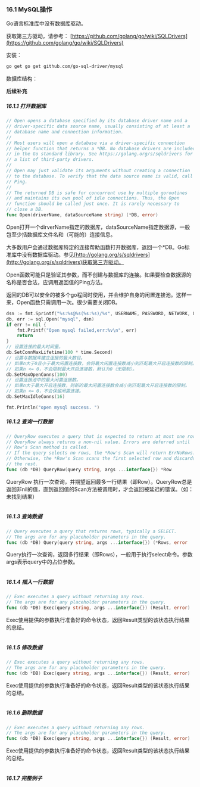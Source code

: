 ### 16.1 MySQL操作

Go语言标准库中没有数据库驱动。

获取第三方驱动，请参考： [https://github.com/golang/go/wiki/SQLDrivers](https://github.com/golang/go/wiki/SQLDrivers)

安装：

```bash
go get go get github.com/go-sql-driver/mysql
```

数据库结构：

**后续补充**

##### 16.1.1 打开数据库

```go
// Open opens a database specified by its database driver name and a
// driver-specific data source name, usually consisting of at least a
// database name and connection information.
//
// Most users will open a database via a driver-specific connection
// helper function that returns a *DB. No database drivers are included
// in the Go standard library. See https://golang.org/s/sqldrivers for
// a list of third-party drivers.
//
// Open may just validate its arguments without creating a connection
// to the database. To verify that the data source name is valid, call
// Ping.
//
// The returned DB is safe for concurrent use by multiple goroutines
// and maintains its own pool of idle connections. Thus, the Open
// function should be called just once. It is rarely necessary to
// close a DB.
func Open(driverName, dataSourceName string) (*DB, error)
```

Open打开一个dirverName指定的数据库，dataSourceName指定数据源，一般包至少括数据库文件名和（可能的）连接信息。

大多数用户会通过数据库特定的连接帮助函数打开数据库，返回一个\*DB。Go标准库中没有数据库驱动。参见[http://golang.org/s/sqldrivers](http://golang.org/s/sqldrivers)获取第三方驱动。

Open函数可能只是验证其参数，而不创建与数据库的连接。如果要检查数据源的名称是否合法，应调用返回值的Ping方法。

返回的DB可以安全的被多个go程同时使用，并会维护自身的闲置连接池。这样一来，Open函数只需调用一次。很少需要关闭DB。

```go
dsn := fmt.Sprintf("%s:%s@%s(%s:%s)/%s", USERNAME, PASSWORD, NETWORK, URL, PORT, DATABASE)
db, err := sql.Open("mysql", dsn)
if err != nil {
    fmt.Printf("Open mysql failed,err:%v\n", err)
    return
}
// 设置连接的最大时间量。
db.SetConnMaxLifetime(100 * time.Second)
// 设置与数据库建立连接的最大数目。
// 如果n大于0且小于最大闲置连接数，会将最大闲置连接数减小到匹配最大开启连接数的限制。
// 如果n <= 0，不会限制最大开启连接数，默认为0（无限制）。
db.SetMaxOpenConns(100)
// 设置连接池中的最大闲置连接数。
// 如果n大于最大开启连接数，则新的最大闲置连接数会减小到匹配最大开启连接数的限制。
// 如果n <= 0，不会保留闲置连接。
db.SetMaxIdleConns(16)

fmt.Println("open mysql success. ")
```

##### 16.1.2 查询一行数据

```go
// QueryRow executes a query that is expected to return at most one row.
// QueryRow always returns a non-nil value. Errors are deferred until
// Row's Scan method is called.
// If the query selects no rows, the *Row's Scan will return ErrNoRows.
// Otherwise, the *Row's Scan scans the first selected row and discards
// the rest.
func (db *DB) QueryRow(query string, args ...interface{}) *Row
```

QueryRow 执行一次查询，并期望返回最多一行结果（即Row）。QueryRow总是返回非nil的值，直到返回值的Scan方法被调用时，才会返回被延迟的错误。（如：未找到结果）

```go

```

##### 16.1.3 查询数据

```go
// Query executes a query that returns rows, typically a SELECT.
// The args are for any placeholder parameters in the query.
func (db *DB) Query(query string, args ...interface{}) (*Rows, error
```

Query执行一次查询，返回多行结果（即Rows），一般用于执行select命令。参数args表示query中的占位参数。

```go

```

##### 16.1.4 插入一行数据

```go
// Exec executes a query without returning any rows.
// The args are for any placeholder parameters in the query.
func (db *DB) Exec(query string, args ...interface{}) (Result, error)
```

Exec使用提供的参数执行准备好的命令状态，返回Result类型的该状态执行结果的总结。

```go

```

##### 16.1.5 修改数据

```go
// Exec executes a query without returning any rows.
// The args are for any placeholder parameters in the query.
func (db *DB) Exec(query string, args ...interface{}) (Result, error)
```

Exec使用提供的参数执行准备好的命令状态，返回Result类型的该状态执行结果的总结。

```go

```

##### 16.1.6 删除数据

```go
// Exec executes a query without returning any rows.
// The args are for any placeholder parameters in the query.
func (db *DB) Exec(query string, args ...interface{}) (Result, error)
```

Exec使用提供的参数执行准备好的命令状态，返回Result类型的该状态执行结果的总结。

```go

```

##### 16.1.7 完整例子

```go

```



